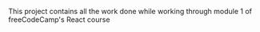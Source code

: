 This project contains all the work done while working through module 1 of freeCodeCamp's React course